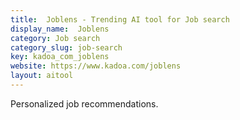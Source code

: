 ```yaml
---
title:  Joblens - Trending AI tool for Job search
display_name:  Joblens
category: Job search
category_slug: job-search
key: kadoa_com_joblens
website: https://www.kadoa.com/joblens
layout: aitool
---
```


Personalized job recommendations.
